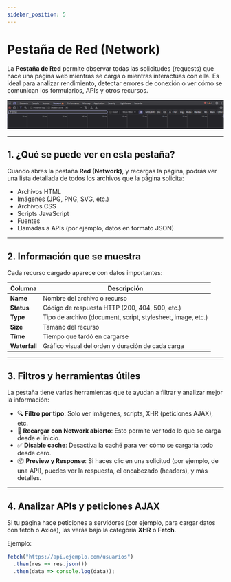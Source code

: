 ```yaml
---
sidebar_position: 5
---
```


# Pestaña de Red (Network)

La **Pestaña de Red** permite observar todas las solicitudes (requests) que hace una página web mientras se carga o mientras interactúas con ella. Es ideal para analizar rendimiento, detectar errores de conexión o ver cómo se comunican los formularios, APIs y otros recursos.

![Red](./img/red.png)

---

## 1. ¿Qué se puede ver en esta pestaña?

Cuando abres la pestaña **Red (Network)**, y recargas la página, podrás ver una lista detallada de todos los archivos que la página solicita:

- Archivos HTML
- Imágenes (JPG, PNG, SVG, etc.)
- Archivos CSS
- Scripts JavaScript
- Fuentes
- Llamadas a APIs (por ejemplo, datos en formato JSON)

---

## 2. Información que se muestra

Cada recurso cargado aparece con datos importantes:

| Columna | Descripción |
|---------|-------------|
| **Name** | Nombre del archivo o recurso |
| **Status** | Código de respuesta HTTP (200, 404, 500, etc.) |
| **Type** | Tipo de archivo (document, script, stylesheet, image, etc.) |
| **Size** | Tamaño del recurso |
| **Time** | Tiempo que tardó en cargarse |
| **Waterfall** | Gráfico visual del orden y duración de cada carga |

---

## 3. Filtros y herramientas útiles

La pestaña tiene varias herramientas que te ayudan a filtrar y analizar mejor la información:

- 🔍 **Filtro por tipo**: Solo ver imágenes, scripts, XHR (peticiones AJAX), etc.
- 🔄 **Recargar con Network abierto**: Esto permite ver todo lo que se carga desde el inicio.
- ✅ **Disable cache**: Desactiva la caché para ver cómo se cargaría todo desde cero.
- 📦 **Preview y Response**: Si haces clic en una solicitud (por ejemplo, de una API), puedes ver la respuesta, el encabezado (headers), y más detalles.

---

## 4. Analizar APIs y peticiones AJAX

Si tu página hace peticiones a servidores (por ejemplo, para cargar datos con fetch o Axios), las verás bajo la categoría **XHR** o **Fetch**.

Ejemplo:

```js
fetch("https://api.ejemplo.com/usuarios")
  .then(res => res.json())
  .then(data => console.log(data));

